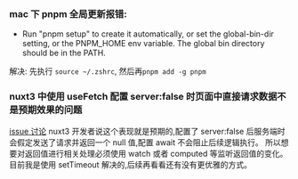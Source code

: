 ### mac 下 pnpm 全局更新报错:

- Run "pnpm setup" to create it automatically, or set the global-bin-dir setting, or the PNPM_HOME env variable. The global bin directory should be in the PATH.

解决: 先执行 `source ~/.zshrc`, 然后再`pnpm add -g pnpm`

### nuxt3 中使用 useFetch 配置 server:false 时页面中直接请求数据不是预期效果的问题

[issue 讨论](https://github.com/nuxt/framework/issues/4548)
nuxt3 开发者说这个表现就是预期的,配置了 server:false 后服务端时会假定发送了请求并返回一个 null 值,配置 await 不会阻止后续逻辑执行。
所以想要对返回值进行相关处理必须使用 watch 或者 computed 等监听返回值的变化。
目前我是使用 setTimeout 解决的,后续再看看还有没有更优雅的方式。
